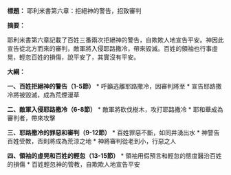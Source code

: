 **標題：** 耶利米書第六章：拒絕神的警告，招致審判

**摘要：**

耶利米書第六章記載了百姓三番兩次拒絕神的警告，自欺欺人地宣告平安。神因此宣告從北方而來的審判，敵軍將入侵耶路撒冷，帶來毀滅。百姓的領袖也行事虛晃，輕忽百姓的損傷，說平安了，其實沒有平安。

**大綱：**

**一、百姓拒絕神的警告（1-5節）**
    * 呼籲逃離耶路撒冷，因審判將至
    * 宣告耶路撒冷將被毀滅，成為荒煙漫草

**二、敵軍入侵耶路撒冷（6-8節）**
    * 敵軍將砍伐樹木，攻打耶路撒冷
    * 耶和華成為審判者，帶來攻擊

**三、耶路撒冷的罪惡和審判（9-12節）**
    * 百姓罪惡不斷，如同井湧出水
    * 神警告百姓受教，否則將成為荒涼之地
    * 神將審判從老到小，行惡之人

**四、領袖的虛晃和百姓的輕忽（13-15節）**
    * 領袖用假預言和輕忽的態度醫治百姓的損傷
    * 百姓輕忽神的管教，自欺欺人地宣告平安